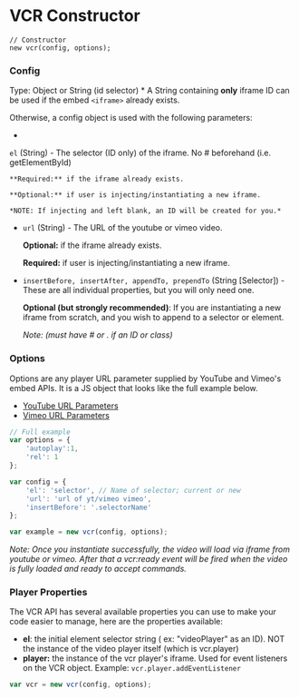 # VCR Constructor

```
// Constructor
new vcr(config, options);
```


### Config

Type: Object or String (id selector)
* 
A String containing **only** iframe ID can be used if the embed `<iframe>` already exists. 

Otherwise, a config object is used with the following parameters:


* 
`el` (String) - The selector (ID only) of the iframe. No # beforehand (i.e. getElementById)

    **Required:** if the iframe already exists. 
    
    **Optional:** if user is injecting/instantiating a new iframe.

    *NOTE: If injecting and left blank, an ID will be created for you.* 
    

* `url` (String) - The URL of the youtube or vimeo video. 

    **Optional:** if the iframe already exists.
    
    **Required:** if user is injecting/instantiating a new iframe.

* `insertBefore, insertAfter, appendTo, prependTo` (String [Selector]) - These are all individual properties, but you will only need one.

    **Optional (but strongly recommended)**: If you are instantiating a new iframe from scratch, and you wish to append to a selector or element. 
    
    *Note: (must have # or . if an ID or class)*
    
    
### Options

Options are any player URL parameter supplied by YouTube and Vimeo's embed APIs. It is a JS object that looks like the full example below. 

* [YouTube URL Parameters](https://developers.google.com/youtube/player_parameters?hl=en#Parameters)
* [Vimeo URL Parameters](https://developer.vimeo.com/player/embedding#universal-parameters)


```javascript
// Full example
var options = {
    'autoplay':1,
    'rel': 1
};

var config = {
    'el': 'selector', // Name of selector; current or new
    'url': 'url of yt/vimeo vimeo',
    'insertBefore': '.selectorName'
};

var example = new vcr(config, options);
```

*Note: Once you instantiate successfully, the video will load via iframe from youtube or vimeo. After that a vcr:ready event will be fired when the video is fully loaded and ready to accept commands.*


### Player Properties

The VCR API has several available properties you can use to make your code easier to manage, here are the properties available:


* **el**: the initial element selector string ( ex: "videoPlayer" as an ID). NOT the instance of the video player itself (which is vcr.player)
* **player:** the instance of the vcr player's iframe. Used for event listeners on the VCR object. Example: `vcr.player.addEventListener`



```javascript
var vcr = new vcr(config, options);

```
